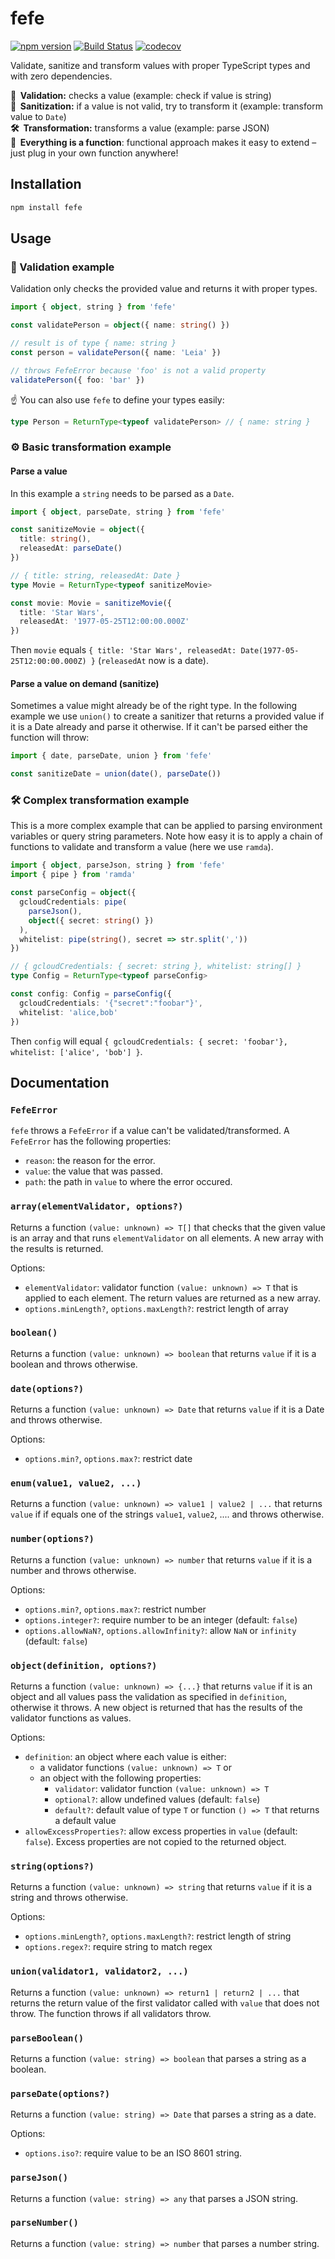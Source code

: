 # fefe

[![npm version](https://badge.fury.io/js/fefe.svg)](https://badge.fury.io/js/fefe)
[![Build Status](https://travis-ci.org/paperhive/fefe.svg?branch=master)](https://travis-ci.org/paperhive/fefe)
[![codecov](https://codecov.io/gh/paperhive/fefe/branch/master/graph/badge.svg)](https://codecov.io/gh/paperhive/fefe)

Validate, sanitize and transform values with proper TypeScript types and with zero dependencies.

**🔎&nbsp;&nbsp;Validation:** checks a value (example: check if value is string)<br/>
**:nut_and_bolt:&nbsp;&nbsp;Sanitization:** if a value is not valid, try to transform it (example: transform value to `Date`)<br/>
**🛠️&nbsp;&nbsp;Transformation:** transforms a value (example: parse JSON)<br/>
**🔌&nbsp;&nbsp;Everything is a function**: functional approach makes it easy to extend – just plug in your own function anywhere!

## Installation

```bash
npm install fefe
```

## Usage

### 🔎 Validation example

Validation only checks the provided value and returns it with proper types.

```typescript
import { object, string } from 'fefe'

const validatePerson = object({ name: string() })

// result is of type { name: string }
const person = validatePerson({ name: 'Leia' })

// throws FefeError because 'foo' is not a valid property
validatePerson({ foo: 'bar' })
```

☝️ You can also use `fefe` to define your types easily:

```typescript
type Person = ReturnType<typeof validatePerson> // { name: string }
```

### ⚙️ Basic transformation example

#### Parse a value

In this example a `string` needs to be parsed as a `Date`.

```typescript
import { object, parseDate, string } from 'fefe'

const sanitizeMovie = object({
  title: string(),
  releasedAt: parseDate()
})

// { title: string, releasedAt: Date }
type Movie = ReturnType<typeof sanitizeMovie>

const movie: Movie = sanitizeMovie({
  title: 'Star Wars',
  releasedAt: '1977-05-25T12:00:00.000Z'
})
```

Then `movie` equals `{ title: 'Star Wars', releasedAt: Date(1977-05-25T12:00:00.000Z) }` (`releasedAt` now is a date).

#### Parse a value on demand (sanitize)

Sometimes a value might already be of the right type. In the following example we use `union()` to create a sanitizer that returns a provided value if it is a Date already and parse it otherwise. If it can't be parsed either the function will throw:

```typescript
import { date, parseDate, union } from 'fefe'

const sanitizeDate = union(date(), parseDate())
```

### 🛠️ Complex transformation example

This is a more complex example that can be applied to parsing environment variables or query string parameters. Note how easy it is to apply a chain of functions to validate and transform a value (here we use `ramda`).

```typescript
import { object, parseJson, string } from 'fefe'
import { pipe } from 'ramda'

const parseConfig = object({
  gcloudCredentials: pipe(
    parseJson(),
    object({ secret: string() })
  ),
  whitelist: pipe(string(), secret => str.split(','))
})

// { gcloudCredentials: { secret: string }, whitelist: string[] }
type Config = ReturnType<typeof parseConfig>

const config: Config = parseConfig({
  gcloudCredentials: '{"secret":"foobar"}',
  whitelist: 'alice,bob'
})
```

Then `config` will equal `{ gcloudCredentials: { secret: 'foobar'}, whitelist: ['alice', 'bob'] }`.

## Documentation

### `FefeError`

`fefe` throws a `FefeError` if a value can't be validated/transformed. A `FefeError` has the following properties:

* `reason`: the reason for the error.
* `value`: the value that was passed.
* `path`: the path in `value` to where the error occured.

### `array(elementValidator, options?)`

Returns a function `(value: unknown) => T[]` that checks that the given value is an array and that runs `elementValidator` on all elements. A new array with the results is returned.

Options:
* `elementValidator`: validator function `(value: unknown) => T` that is applied to each element. The return values are returned as a new array.
* `options.minLength?`, `options.maxLength?`: restrict length of array

### `boolean()`

Returns a function `(value: unknown) => boolean` that returns `value` if it is a boolean and throws otherwise.

### `date(options?)`

Returns a function `(value: unknown) => Date` that returns `value` if it is a Date and throws otherwise.

Options:
* `options.min?`, `options.max?`: restrict date

### `enum(value1, value2, ...)`

Returns a function `(value: unknown) => value1 | value2 | ...` that returns `value` if if equals one of the strings `value1`, `value2`, .... and throws otherwise.

### `number(options?)`

Returns a function `(value: unknown) => number` that returns `value` if it is a number and throws otherwise.

Options:
* `options.min?`, `options.max?`: restrict number
* `options.integer?`: require number to be an integer (default: `false`)
* `options.allowNaN?`, `options.allowInfinity?`: allow `NaN` or `infinity` (default: `false`)

### `object(definition, options?)`

Returns a function `(value: unknown) => {...}` that returns `value` if it is an object and all values pass the validation as specified in `definition`, otherwise it throws. A new object is returned that has the results of the validator functions as values.

Options:
* `definition`: an object where each value is either:
   * a validator functions `(value: unknown) => T` or
   * an object with the following properties:
      * `validator`: validator function `(value: unknown) => T`
      * `optional?`: allow undefined values (default: `false`)
      * `default?`: default value of type `T` or function `() => T` that returns a default value
* `allowExcessProperties?`: allow excess properties in `value` (default: `false`). Excess properties are not copied to the returned object.

### `string(options?)`

Returns a function `(value: unknown) => string` that returns `value` if it is a string and throws otherwise.

Options:
* `options.minLength?`, `options.maxLength?`: restrict length of string
* `options.regex?`: require string to match regex

### `union(validator1, validator2, ...)`

Returns a function `(value: unknown) => return1 | return2 | ...` that returns the return value of the first validator called with `value` that does not throw. The function throws if all validators throw.

### `parseBoolean()`

Returns a function `(value: string) => boolean` that parses a string as a boolean.

### `parseDate(options?)`

Returns a function `(value: string) => Date` that parses a string as a date.

Options:
* `options.iso?`: require value to be an ISO 8601 string.

### `parseJson()`

Returns a function `(value: string) => any` that parses a JSON string.

### `parseNumber()`

Returns a function `(value: string) => number` that parses a number string.
